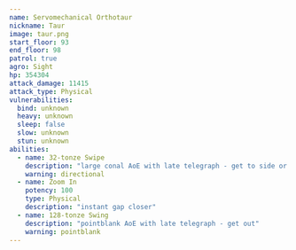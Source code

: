```yaml
---
name: Servomechanical Orthotaur
nickname: Taur
image: taur.png
start_floor: 93
end_floor: 98
patrol: true
agro: Sight
hp: 354304
attack_damage: 11415
attack_type: Physical
vulnerabilities:
  bind: unknown
  heavy: unknown
  sleep: false
  slow: unknown
  stun: unknown
abilities:
  - name: 32-tonze Swipe
    description: "large conal AoE with late telegraph - get to side or behind"
    warning: directional
  - name: Zoom In
    potency: 100
    type: Physical
    description: "instant gap closer"
  - name: 128-tonze Swing
    description: "pointblank AoE with late telegraph - get out"
    warning: pointblank
---
```

